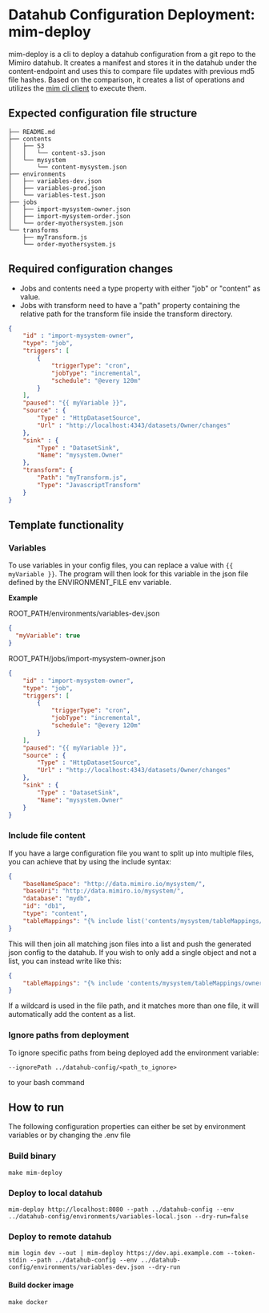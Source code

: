 # Datahub Configuration Deployment: mim-deploy

mim-deploy is a cli to deploy a datahub configuration from a git repo to the Mimiro datahub. It creates a manifest and stores it in the datahub under the content-endpoint and uses this to compare file updates with previous md5 file hashes.
Based on the comparison, it creates a list of operations and utilizes the [mim cli client](https://github.com/mimiro-io/datahub-cli) to execute them.

## Expected configuration file structure
```
├── README.md
├── contents
│   ├── S3
│   │   └── content-s3.json
│   └── mysystem
│       └── content-mysystem.json
├── environments
│   ├── variables-dev.json
│   ├── variables-prod.json
│   └── variables-test.json
├── jobs
│   ├── import-mysystem-owner.json
│   ├── import-mysystem-order.json
│   └── order-myothersystem.json
└── transforms
    ├── myTransform.js
    └── order-myothersystem.js
```

## Required configuration changes
* Jobs and contents need a type property with either "job" or "content" as value.
* Jobs with transform need to have a "path" property containing the relative path for the transform file inside the transform directory.
```json
{
    "id" : "import-mysystem-owner",
    "type": "job",
    "triggers": [
        {
            "triggerType": "cron",
            "jobType": "incremental",
            "schedule": "@every 120m"
        }
    ],
    "paused": "{{ myVariable }}",
    "source" : {
        "Type" : "HttpDatasetSource",
        "Url" : "http://localhost:4343/datasets/Owner/changes"
    },
    "sink" : {
        "Type" : "DatasetSink",
        "Name": "mysystem.Owner"
    },
    "transform": {
        "Path": "myTransform.js",
        "Type": "JavascriptTransform"
    }
}
```
## Template functionality

### Variables
To use variables in your config files, you can replace a value with `{{ myVariable }}`.
The program will then look for this variable in the  json file defined by the ENVIRONMENT_FILE env variable.

**Example**

ROOT_PATH/environments/variables-dev.json
```json
{
  "myVariable": true
}
```

ROOT_PATH/jobs/import-mysystem-owner.json
```json
{
    "id" : "import-mysystem-owner",
    "type": "job",
    "triggers": [
        {
            "triggerType": "cron",
            "jobType": "incremental",
            "schedule": "@every 120m"
        }
    ],
    "paused": "{{ myVariable }}",
    "source" : {
        "Type" : "HttpDatasetSource",
        "Url" : "http://localhost:4343/datasets/Owner/changes"
    },
    "sink" : {
        "Type" : "DatasetSink",
        "Name": "mysystem.Owner"
    }
}
```

### Include file content
If you have a large configuration file you want to split up into multiple files, you can achieve that by using the include syntax:
```json
{
    "baseNameSpace": "http://data.mimiro.io/mysystem/",
    "baseUri": "http://data.mimiro.io/mysystem/",
    "database": "mydb",
    "id": "db1",
    "type": "content",
    "tableMappings": "{% include list('contents/mysystem/tableMappings/*.json') %}"
}
```
This will then join all matching json files into a list and push the generated json config to the datahub.
If you wish to only add a single object and not a list, you can instead write like this:
```json
{
    "tableMappings": "{% include 'contents/mysystem/tableMappings/owner.json' %}"
}
```
If a wildcard is used in the file path, and it matches more than one file, it will automatically add the content as a list.

### Ignore paths from deployment
To ignore specific paths from being deployed add the environment variable:
```shell
--ignorePath ../datahub-config/<path_to_ignore>
```
to your bash command

## How to run

The following configuration properties can either be set by environment variables or by changing the .env file


### Build binary
```shell
make mim-deploy
```

### Deploy to local datahub
```shell
mim-deploy http://localhost:8080 --path ../datahub-config --env ../datahub-config/environments/variables-local.json --dry-run=false
```

### Deploy to remote datahub
```shell
mim login dev --out | mim-deploy https://dev.api.example.com --token-stdin --path ../datahub-config --env ../datahub-config/environments/variables-dev.json --dry-run
```

#### Build docker image
```shell
make docker
```


